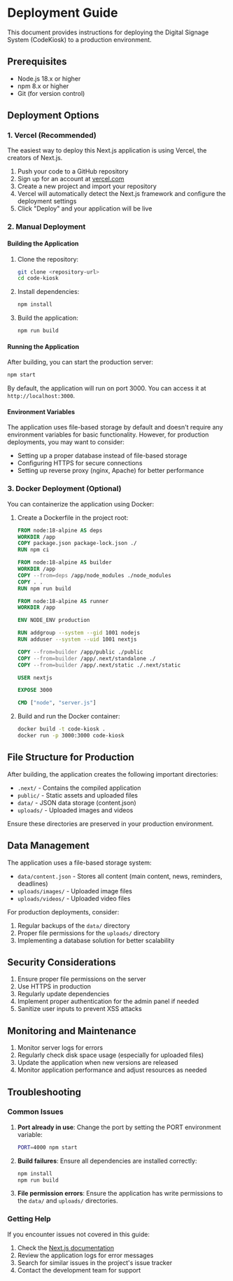 # Deployment Guide

This document provides instructions for deploying the Digital Signage System (CodeKiosk) to a production environment.

## Prerequisites

- Node.js 18.x or higher
- npm 8.x or higher
- Git (for version control)

## Deployment Options

### 1. Vercel (Recommended)

The easiest way to deploy this Next.js application is using Vercel, the creators of Next.js.

1. Push your code to a GitHub repository
2. Sign up for an account at [vercel.com](https://vercel.com)
3. Create a new project and import your repository
4. Vercel will automatically detect the Next.js framework and configure the deployment settings
5. Click "Deploy" and your application will be live

### 2. Manual Deployment

#### Building the Application

1. Clone the repository:
   ```bash
   git clone <repository-url>
   cd code-kiosk
   ```

2. Install dependencies:
   ```bash
   npm install
   ```

3. Build the application:
   ```bash
   npm run build
   ```

#### Running the Application

After building, you can start the production server:

```bash
npm start
```

By default, the application will run on port 3000. You can access it at `http://localhost:3000`.

#### Environment Variables

The application uses file-based storage by default and doesn't require any environment variables for basic functionality. However, for production deployments, you may want to consider:

- Setting up a proper database instead of file-based storage
- Configuring HTTPS for secure connections
- Setting up reverse proxy (nginx, Apache) for better performance

### 3. Docker Deployment (Optional)

You can containerize the application using Docker:

1. Create a Dockerfile in the project root:
   ```dockerfile
   FROM node:18-alpine AS deps
   WORKDIR /app
   COPY package.json package-lock.json ./
   RUN npm ci

   FROM node:18-alpine AS builder
   WORKDIR /app
   COPY --from=deps /app/node_modules ./node_modules
   COPY . .
   RUN npm run build

   FROM node:18-alpine AS runner
   WORKDIR /app

   ENV NODE_ENV production

   RUN addgroup --system --gid 1001 nodejs
   RUN adduser --system --uid 1001 nextjs

   COPY --from=builder /app/public ./public
   COPY --from=builder /app/.next/standalone ./
   COPY --from=builder /app/.next/static ./.next/static

   USER nextjs

   EXPOSE 3000

   CMD ["node", "server.js"]
   ```

2. Build and run the Docker container:
   ```bash
   docker build -t code-kiosk .
   docker run -p 3000:3000 code-kiosk
   ```

## File Structure for Production

After building, the application creates the following important directories:

- `.next/` - Contains the compiled application
- `public/` - Static assets and uploaded files
- `data/` - JSON data storage (content.json)
- `uploads/` - Uploaded images and videos

Ensure these directories are preserved in your production environment.

## Data Management

The application uses a file-based storage system:

- `data/content.json` - Stores all content (main content, news, reminders, deadlines)
- `uploads/images/` - Uploaded image files
- `uploads/videos/` - Uploaded video files

For production deployments, consider:

1. Regular backups of the `data/` directory
2. Proper file permissions for the `uploads/` directory
3. Implementing a database solution for better scalability

## Security Considerations

1. Ensure proper file permissions on the server
2. Use HTTPS in production
3. Regularly update dependencies
4. Implement proper authentication for the admin panel if needed
5. Sanitize user inputs to prevent XSS attacks

## Monitoring and Maintenance

1. Monitor server logs for errors
2. Regularly check disk space usage (especially for uploaded files)
3. Update the application when new versions are released
4. Monitor application performance and adjust resources as needed

## Troubleshooting

### Common Issues

1. **Port already in use**: Change the port by setting the PORT environment variable:
   ```bash
   PORT=4000 npm start
   ```

2. **Build failures**: Ensure all dependencies are installed correctly:
   ```bash
   npm install
   npm run build
   ```

3. **File permission errors**: Ensure the application has write permissions to the `data/` and `uploads/` directories.

### Getting Help

If you encounter issues not covered in this guide:

1. Check the [Next.js documentation](https://nextjs.org/docs)
2. Review the application logs for error messages
3. Search for similar issues in the project's issue tracker
4. Contact the development team for support